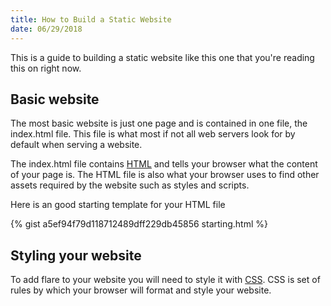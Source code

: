 ```yaml
---
title: How to Build a Static Website
date: 06/29/2018
---
```


This is a guide to building a static website like this one that you're reading this on right now.
<!-- more -->

## Basic website
The most basic website is just one page and is contained in one file, the index.html file.  This file is what most if not all web servers look for by default when serving a website.

The index.html file contains [HTML](https://developer.mozilla.org/en-US/docs/Web/HTML) and tells your browser what the content of your page is. The HTML file is also what your browser uses to find other assets required by the website such as styles and scripts.

Here is an good starting template for your HTML file

{% gist a5ef94f79d118712489dff229db45856 starting.html %}


## Styling your website
To add flare to your website you will need to style it with [CSS](https://developer.mozilla.org/en-US/docs/Web/CSS).  CSS is set of rules by which your browser will format and style your website.
